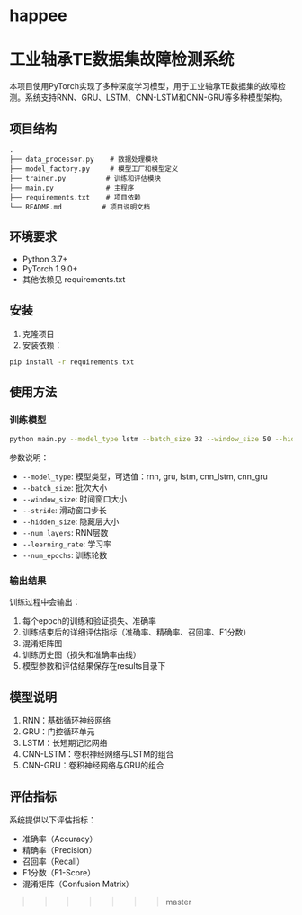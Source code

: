 # happee
# 工业轴承TE数据集故障检测系统

本项目使用PyTorch实现了多种深度学习模型，用于工业轴承TE数据集的故障检测。系统支持RNN、GRU、LSTM、CNN-LSTM和CNN-GRU等多种模型架构。

## 项目结构

```
.
├── data_processor.py    # 数据处理模块
├── model_factory.py     # 模型工厂和模型定义
├── trainer.py          # 训练和评估模块
├── main.py             # 主程序
├── requirements.txt    # 项目依赖
└── README.md          # 项目说明文档
```

## 环境要求

- Python 3.7+
- PyTorch 1.9.0+
- 其他依赖见 requirements.txt

## 安装

1. 克隆项目
2. 安装依赖：
```bash
pip install -r requirements.txt
```

## 使用方法

### 训练模型

```bash
python main.py --model_type lstm --batch_size 32 --window_size 50 --hidden_size 128 --num_layers 2 --learning_rate 0.001 --num_epochs 50
```

参数说明：
- `--model_type`: 模型类型，可选值：rnn, gru, lstm, cnn_lstm, cnn_gru
- `--batch_size`: 批次大小
- `--window_size`: 时间窗口大小
- `--stride`: 滑动窗口步长
- `--hidden_size`: 隐藏层大小
- `--num_layers`: RNN层数
- `--learning_rate`: 学习率
- `--num_epochs`: 训练轮数

### 输出结果

训练过程中会输出：
1. 每个epoch的训练和验证损失、准确率
2. 训练结束后的详细评估指标（准确率、精确率、召回率、F1分数）
3. 混淆矩阵图
4. 训练历史图（损失和准确率曲线）
5. 模型参数和评估结果保存在results目录下

## 模型说明

1. RNN：基础循环神经网络
2. GRU：门控循环单元
3. LSTM：长短期记忆网络
4. CNN-LSTM：卷积神经网络与LSTM的组合
5. CNN-GRU：卷积神经网络与GRU的组合

## 评估指标

系统提供以下评估指标：
- 准确率（Accuracy）
- 精确率（Precision）
- 召回率（Recall）
- F1分数（F1-Score）
- 混淆矩阵（Confusion Matrix） 
>>>>>>> master
